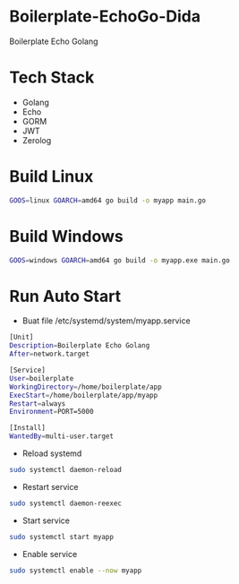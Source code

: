 # Boilerplate-EchoGo-Dida
Boilerplate Echo Golang

# Tech Stack
- Golang
- Echo
- GORM
- JWT
- Zerolog

# Build Linux
```bash
GOOS=linux GOARCH=amd64 go build -o myapp main.go
```

# Build Windows
```bash
GOOS=windows GOARCH=amd64 go build -o myapp.exe main.go
```

# Run Auto Start
- Buat file /etc/systemd/system/myapp.service
```bash
[Unit]
Description=Boilerplate Echo Golang
After=network.target

[Service]
User=boilerplate
WorkingDirectory=/home/boilerplate/app
ExecStart=/home/boilerplate/app/myapp
Restart=always
Environment=PORT=5000

[Install]
WantedBy=multi-user.target
```

- Reload systemd
```bash
sudo systemctl daemon-reload
```

- Restart service
```bash
sudo systemctl daemon-reexec
```

- Start service
```bash
sudo systemctl start myapp
```

- Enable service
```bash
sudo systemctl enable --now myapp
```
